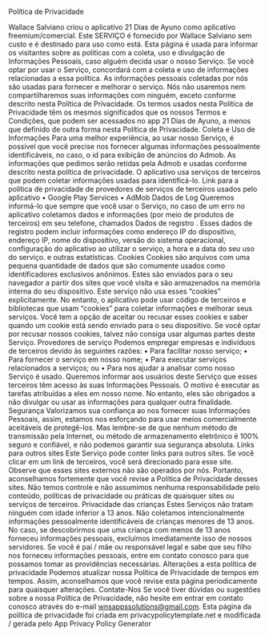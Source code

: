 Política de Privacidade

Wallace Salviano criou o aplicativo 21 Dias de Ayuno como aplicativo freemium/comercial. Este SERVIÇO é fornecido por Wallace Salviano sem custo e é destinado para uso como está.
Esta página é usada para informar os visitantes sobre as políticas com a coleta, uso e divulgação de Informações Pessoais, caso alguém decida usar o nosso Serviço.
Se você optar por usar o Serviço, concordará com a coleta e uso de informações relacionadas a essa política. As informações pessoais coletadas por nós são usadas para fornecer e melhorar o serviço. Nós não usaremos nem compartilharemos suas informações com ninguém, exceto conforme descrito nesta Política de Privacidade.
Os termos usados nesta Política de Privacidade têm os mesmos significados que os nossos Termos e Condições, que podem ser acessados no app 21 Dias de Ayuno, a menos que definido de outra forma nesta Política de Privacidade.
Coleta e Uso de Informações
Para uma melhor experiência, ao usar nosso Serviço, é possível que você precise nos fornecer algumas informações pessoalmente identificáveis, no caso, o id para exibição de anúncios do Admob. As informações que pedimos serão retidas pela Admob e usadas conforme descrito nesta política de privacidade.
O aplicativo usa serviços de terceiros que podem coletar informações usadas para identificá-lo.
Link para a política de privacidade de provedores de serviços de terceiros usados pelo aplicativo
•	Google Play Services
•	AdMob
Dados de Log
Queremos informá-lo que sempre que você usar o Serviço, no caso de um erro no aplicativo coletamos dados e informações (por meio de produtos de terceiros) em seu telefone, chamados Dados de registro . Esses dados de registro podem incluir informações como endereço IP do dispositivo, endereço IP, nome do dispositivo, versão do sistema operacional, configuração do aplicativo ao utilizar o serviço, a hora e a data do seu uso do serviço. e outras estatísticas.
Cookies
Cookies são arquivos com uma pequena quantidade de dados que são comumente usados como identificadores exclusivos anônimos. Estes são enviados para o seu navegador a partir dos sites que você visita e são armazenados na memória interna do seu dispositivo.
Este serviço não usa esses “cookies” explicitamente. No entanto, o aplicativo pode usar código de terceiros e bibliotecas que usam “cookies” para coletar informações e melhorar seus serviços. Você tem a opção de aceitar ou recusar esses cookies e saber quando um cookie está sendo enviado para o seu dispositivo. Se você optar por recusar nossos cookies, talvez não consiga usar algumas partes deste Serviço.
Provedores de serviço
Podemos empregar empresas e indivíduos de terceiros devido às seguintes razões:
•	Para facilitar nosso serviço;
•	Para fornecer o serviço em nosso nome;
•	Para executar serviços relacionados a serviços; ou
•	Para nos ajudar a analisar como nosso Serviço é usado.
Queremos informar aos usuários deste Serviço que esses terceiros têm acesso às suas Informações Pessoais. O motivo é executar as tarefas atribuídas a eles em nosso nome. No entanto, eles são obrigados a não divulgar ou usar as informações para qualquer outra finalidade.
Segurança
Valorizamos sua confiança ao nos fornecer suas Informações Pessoais, assim, estamos nos esforçando para usar meios comercialmente aceitáveis de protegê-los. Mas lembre-se de que nenhum método de transmissão pela Internet, ou método de armazenamento eletrônico é 100% seguro e confiável, e não podemos garantir sua segurança absoluta.
Links para outros sites
Este Serviço pode conter links para outros sites. Se você clicar em um link de terceiros, você será direcionado para esse site. Observe que esses sites externos não são operados por nós. Portanto, aconselhamos fortemente que você revise a Política de Privacidade desses sites. Não temos controle e não assumimos nenhuma responsabilidade pelo conteúdo, políticas de privacidade ou práticas de quaisquer sites ou serviços de terceiros.
Privacidade das crianças
Estes Serviços não tratam ninguém com idade inferior a 13 anos. Não coletamos intencionalmente informações pessoalmente identificáveis de crianças menores de 13 anos. No caso, se descobrirmos que uma criança com menos de 13 anos forneceu informações pessoais, excluímos imediatamente isso de nossos servidores. Se você é pai / mãe ou responsável legal e sabe que seu filho nos forneceu informações pessoais, entre em contato conosco para que possamos tomar as providências necessárias.
Alterações a esta política de privacidade
Podemos atualizar nossa Política de Privacidade de tempos em tempos. Assim, aconselhamos que você revise esta página periodicamente para quaisquer alterações.
Contate-Nos
Se você tiver dúvidas ou sugestões sobre a nossa Política de Privacidade, não hesite em entrar em contato conosco através do e-mail wnsappssolutions@gmail.com.
Esta página da política de privacidade foi criada em privacypolicytemplate.net e modificada / gerada pelo App Privacy Policy Generator

